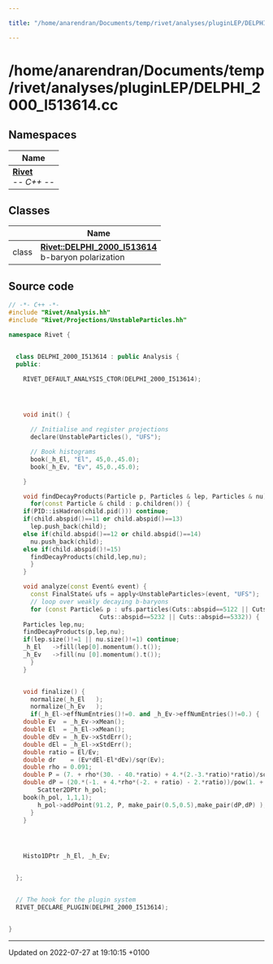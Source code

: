 ```yaml
---

title: "/home/anarendran/Documents/temp/rivet/analyses/pluginLEP/DELPHI_2000_I513614.cc"

---
```


# /home/anarendran/Documents/temp/rivet/analyses/pluginLEP/DELPHI_2000_I513614.cc



## Namespaces

| Name           |
| -------------- |
| **[Rivet](http://example.org/namespaces/namespacerivet/)** <br>-*- C++ -*-  |

## Classes

|                | Name           |
| -------------- | -------------- |
| class | **[Rivet::DELPHI_2000_I513614](http://example.org/classes/classrivet_1_1delphi__2000__i513614/)** <br>b-baryon polarization  |




## Source code

```cpp
// -*- C++ -*-
#include "Rivet/Analysis.hh"
#include "Rivet/Projections/UnstableParticles.hh"

namespace Rivet {


  class DELPHI_2000_I513614 : public Analysis {
  public:

    RIVET_DEFAULT_ANALYSIS_CTOR(DELPHI_2000_I513614);




    void init() {

      // Initialise and register projections
      declare(UnstableParticles(), "UFS");

      // Book histograms
      book(_h_El, "El", 45,0.,45.0);
      book(_h_Ev, "Ev", 45,0.,45.0);

    }

    void findDecayProducts(Particle p, Particles & lep, Particles & nu) {
      for(const Particle & child : p.children()) {
    if(PID::isHadron(child.pid())) continue;
    if(child.abspid()==11 or child.abspid()==13)
      lep.push_back(child);
    else if(child.abspid()==12 or child.abspid()==14)
      nu.push_back(child);
    else if(child.abspid()!=15)
      findDecayProducts(child,lep,nu);
      }
    }

    void analyze(const Event& event) {
      const FinalState& ufs = apply<UnstableParticles>(event, "UFS");
      // loop over weakly decaying b-baryons
      for (const Particle& p : ufs.particles(Cuts::abspid==5122 || Cuts::abspid==5132 ||
                         Cuts::abspid==5232 || Cuts::abspid==5332)) {
    Particles lep,nu;
    findDecayProducts(p,lep,nu);
    if(lep.size()!=1 || nu.size()!=1) continue;
    _h_El   ->fill(lep[0].momentum().t());
    _h_Ev   ->fill(nu [0].momentum().t());
      }
    }


    void finalize() {
      normalize(_h_El   );
      normalize(_h_Ev   );
      if(_h_El->effNumEntries()!=0. and _h_Ev->effNumEntries()!=0.) {
    double Ev  = _h_Ev->xMean();
    double El  = _h_El->xMean();
    double dEv = _h_Ev->xStdErr();
    double dEl = _h_El->xStdErr();
    double ratio = El/Ev;
    double dr    = (Ev*dEl-El*dEv)/sqr(Ev);
    double rho = 0.091;
    double P = (7. + rho*(30. - 40.*ratio) + 4.*(2.-3.*ratio)*ratio)/sqr(1.+2.*ratio);
    double dP = (20.*(-1. + 4.*rho*(-2. + ratio) - 2.*ratio))/pow(1. + 2.*ratio,3)*dr;
        Scatter2DPtr h_pol;
    book(h_pol, 1,1,1);
        h_pol->addPoint(91.2, P, make_pair(0.5,0.5),make_pair(dP,dP) );
      }
    }




    Histo1DPtr _h_El, _h_Ev;


  };


  // The hook for the plugin system
  RIVET_DECLARE_PLUGIN(DELPHI_2000_I513614);


}
```


-------------------------------

Updated on 2022-07-27 at 19:10:15 +0100
